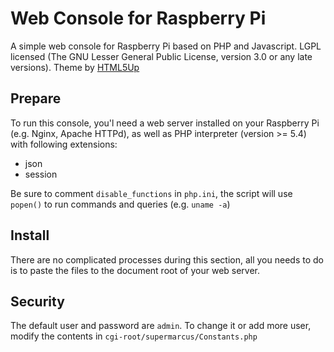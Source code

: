 Web Console for Raspberry Pi
============================

A simple web console for Raspberry Pi based on PHP and Javascript. LGPL licensed (The GNU Lesser General Public License, version 3.0 or any late versions). Theme by [HTML5Up](http://html5up.net)

Prepare
-------

To run this console, you'l need a web server installed on your Raspberry Pi (e.g. Nginx, Apache HTTPd), as well as PHP interpreter (version >= 5.4) with following extensions:
- json
- session

Be sure to comment `disable_functions` in `php.ini`, the script will use `popen()` to run commands and queries (e.g. `uname -a`)

Install
-------

There are no complicated processes during this section, all you needs to do is to paste the files to the document root of your web server.

Security
-------

The default user and password are `admin`. To change it or add more user, modify the contents in `cgi-root/supermarcus/Constants.php`
